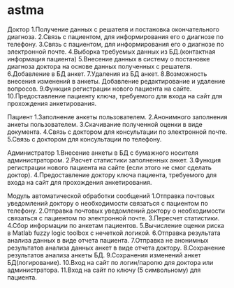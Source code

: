 # astma

Доктор
1.Получение данных с решателя и постановка окончательного диагноза.
2.Связь с пациентом, для информирования его о диагнозе по телефону.
3.Связь с пациентом, для информирования его о диагнозе по электронной почте.
4.Выборка требуемых данных из БД.(контактная информация пациента)
5.Внесение данных в систему о постановке диагноза доктора на основе данных полученных с решателя.
6.Добавление в БД анкет.
7.Удаления из БД анкет.
8.Возможность внесения изменений в анкеты. Добавление редактирование и удаление вопросов.
9.Функция регистрации нового пациента на сайте.
10.Предоставление пациенту ключа, требуемого для входа на сайт для прохождения анкетирования.

Пациент
1.Заполнение анкеты пользователем.
2.Анонимного заполнения анкеты пользователем.
3.Скачивание полученной оценки в виде документа.
4.Связь с доктором для консультации по электронной почте.
5.Связь с доктором для консультации по телефону.

Администратор
1.Внесение анкеты в БД с бумажного носителя администратором.
2.Расчет статистики заполненных анкет.
3.Функция регистрации нового пациента на сайте (если этого не смог сделать доктор).
4.Предоставление доктору ключа пациента, требуемого для входа на сайт для прохождения анкетирования.

Модуль автоматической обработки сообщений
1.Отправка почтовых уведомлений доктору о необходимости связаться с пациентом по телефону.
2.Отправка почтовых уведомлений доктору о необходимости связаться с пациентом по электронной почте.
3.Пересчет статистики.
4.Сбор информации по анкетам пациентов.
5.Вычисление оценки риска в Matlab fuzzy logic toolbox с нечеткой логикой.
6.Отправка результата анализа данных в виде отчета пациента.
7.Отправка не анонимных результатов анализа данных анкет в виде отчета доктору.
8.Сохранение результатов анализа анкеты БД.
9.Сохранения изменений анкет БД(логирование).
10.Вход на сайт по логин/паролю для доктора или администратора.
11.Вход на сайт по ключу (5 символьному) для пациента.
 
